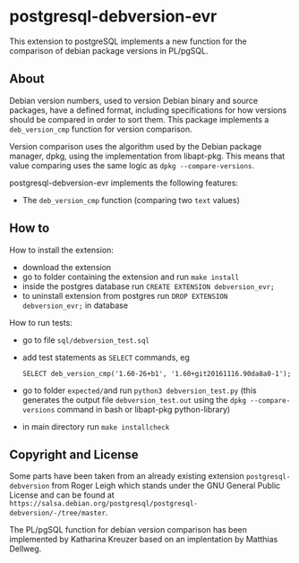 postgresql-debversion-evr
=========================

This extension to postgreSQL implements a new function for the comparison of debian package versions in PL/pgSQL.

About
---------
Debian version numbers, used to version Debian binary and source
packages, have a defined format, including specifications for how
versions should be compared in order to sort them.  This package
implements a `deb_version_cmp` function for version comparison.

Version comparison uses the algorithm used by the Debian package
manager, dpkg, using the implementation from libapt-pkg.  This means
that value comparing uses the same logic as `dpkg --compare-versions`.

postgresql-debversion-evr implements the following features:

* The `deb_version_cmp` function (comparing two `text` values)


How to
----------

How to install the extension:

- download the extension
- go to folder containing the extension and run `make install`
- inside the postgres database run `CREATE EXTENSION debversion_evr;`
- to uninstall extension from postgres run `DROP EXTENSION debversion_evr;` in database

How to run tests:

- go to file `sql/debversion_test.sql`

- add test statements as `SELECT` commands, eg 

  `SELECT deb_version_cmp('1.60-26+b1', '1.60+git20161116.90da8a0-1');`

- go to folder `expected/`and run `python3 debversion_test.py` (this generates the output file `debversion_test.out` using the `dpkg --compare-versions` command in bash or libapt-pkg python-library)

- in main directory run `make installcheck`


Copyright and License
---------------------

Some parts have been taken from an already existing extension `postgresql-debversion` from Roger Leigh which stands under the GNU General Public License and can be found at `https://salsa.debian.org/postgresql/postgresql-debversion/-/tree/master`.

The PL/pgSQL function for debian version comparison has been implemented by Katharina Kreuzer based on an implentation by Matthias Dellweg.

